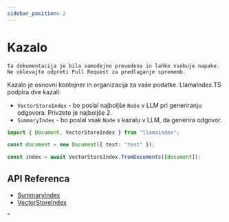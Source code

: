 ```yaml
---
sidebar_position: 2
---
```


# Kazalo

`Ta dokumentacija je bila samodejno prevedena in lahko vsebuje napake. Ne oklevajte odpreti Pull Request za predlaganje sprememb.`

Kazalo je osnovni kontejner in organizacija za vaše podatke. LlamaIndex.TS podpira dve kazali:

- `VectorStoreIndex` - bo poslal najboljše `Node` v LLM pri generiranju odgovora. Privzeto je najboljše 2.
- `SummaryIndex` - bo poslal vsak `Node` v kazalu v LLM, da generira odgovor.

```typescript
import { Document, VectorStoreIndex } from "llamaindex";

const document = new Document({ text: "test" });

const index = await VectorStoreIndex.fromDocuments([document]);
```

## API Referenca

- [SummaryIndex](../../api/classes/SummaryIndex.md)
- [VectorStoreIndex](../../api/classes/VectorStoreIndex.md)

"
